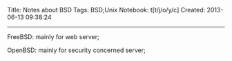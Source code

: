 Title: Notes about BSD
Tags: BSD;Unix
Notebook: t[t/j/o/y/c]
Created: 2013-06-13 09:38:24

------

FreeBSD: mainly for web server;

 

OpenBSD: mainly for security concerned server;